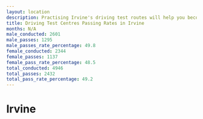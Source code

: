 ```yaml
---
layout: location
description: Practising Irvine's driving test routes will help you become more confident in your gear-changing abilities.
title: Driving Test Centres Passing Rates in Irvine
months: N/A
male_conducted: 2601
male_passes: 1295
male_passes_rate_percentage: 49.8
female_conducted: 2344
female_passes: 1137
female_pass_rate_percentage: 48.5
total_conducted: 4946
total_passes: 2432
total_pass_rate_percentage: 49.2
---
```


# Irvine
